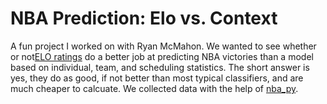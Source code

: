 # NBA Prediction: Elo vs. Context

A fun project I worked on with Ryan McMahon. We wanted to see whether or not<a
href="https://metinmediamath.wordpress.com/2013/11/27/how-to-calculate-the-elo-rating-including-example/">ELO
ratings</a> do a better job at predicting NBA victories than a model based on
individual, team, and scheduling statistics. The short answer is yes, they do
as good, if not better than most typical classifiers, and are much cheaper to
calcuate. We collected data with the help of <a
href="https://github.com/seemethere/nba_py">nba_py</a>.
